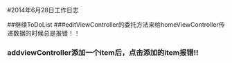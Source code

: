 #2014年6月28日工作日志

##继续ToDoList
###editViewController的委托方法来给homeViewController传递数据的时候总是报错！！

### addviewController添加一个item后，点击添加的item报错!!

